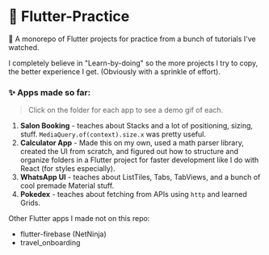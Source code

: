 # 🐣 Flutter-Practice

🐔 A monorepo of Flutter projects for practice from a bunch of tutorials I've watched.

I completely believe in "Learn-by-doing" so the more projects I try to copy, the better experience I get. (Obviously with a sprinkle of effort).

### ✨ Apps made so far:

> Click on the folder for each app to see a demo gif of each.

1. **Salon Booking** - teaches about Stacks and a lot of positioning, sizing, stuff. `MediaQuery.of(context).size.x` was pretty useful.
2. **Calculator App** - Made this on my own, used a math parser library, created the UI from scratch, and figured out how to structure and organize folders in a Flutter project for faster development like I do with React (for styles especially).
3. **WhatsApp UI** - teaches about ListTiles, Tabs, TabViews, and a bunch of cool premade Material stuff.
4. **Pokedex** - teaches about fetching from APIs using `http` and learned Grids.

Other Flutter apps I made not on this repo:

- flutter-firebase (NetNinja)
- travel_onboarding
